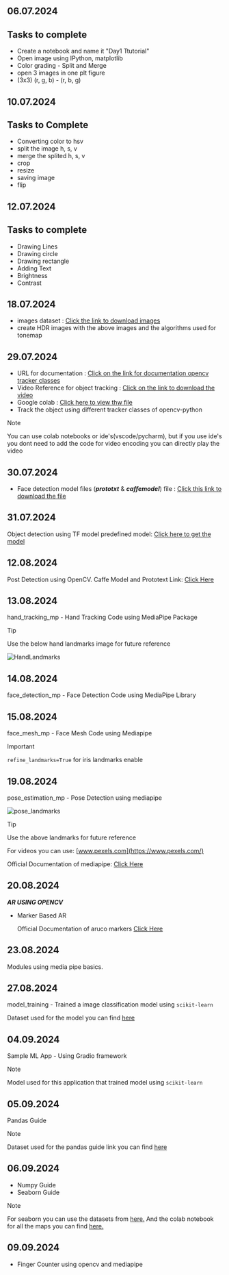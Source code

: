 ## 06.07.2024
## Tasks to complete
- Create a notebook and name it "Day1 Ttutorial"
- Open image using IPython, matplotlib
- Color grading - Split and Merge
- open 3 images in one plt figure
- (3x3) (r, g, b) - (r, b, g)

## 10.07.2024
## Tasks to Complete
- Converting color to hsv
- split the image h, s, v
- merge the splited h, s, v
- crop
- resize
- saving image
- flip

## 12.07.2024
## Tasks to complete
- Drawing Lines
- Drawing circle
- Drawing rectangle
- Adding Text
- Brightness
- Contrast

## 18.07.2024
- images dataset : [Click the link to download images](https://drive.google.com/drive/folders/1abS5xKt75GppSrvlgjXZVkol-uVIo1yD?usp=sharing)
- create HDR images with the above images and the algorithms used for tonemap

## 29.07.2024
- URL for documentation : [Click on the link for documentation opencv tracker classes](https://docs.opencv.org/3.4/d9/df8/group__tracking.html)
- Video Reference for object tracking : [Click on the link to download the video](https://drive.google.com/file/d/1a-PfLZOJmSLW16BEmvdnWg5x9nXFSrTW/view?usp=sharing)
- Google colab : [Click here to view thw file](https://colab.research.google.com/drive/17WnXft50bD4f6YJgH7xZBLuJHErfJfW2?usp=sharing)
- Track the object using different tracker classes of opencv-python

> [!NOTE]
> You can use colab notebooks or ide's(vscode/pycharm), but if you use ide's you dont need to add the code for video encoding you can directly play the video


## 30.07.2024
- Face detection model files (***prototxt*** & ***caffemodel***) file : [Click this link to download the file](https://drive.google.com/drive/folders/1kx6ou8K3Ll0BJARSZwZ0KYkFiB_SUJ63?usp=sharing)

## 31.07.2024
Object detection using TF model predefined model: [Click here to get the model](https://drive.google.com/drive/folders/1i_Foxvh5B5q8n5RMgtyx8PhOKKywqs8H?usp=sharing)

## 12.08.2024
Post Detection using OpenCV. Caffe Model and Prototext Link: [Click Here](https://drive.google.com/drive/folders/10rmGUyJsuVMJfBVG59S6rGVaCbLo6JEs?usp=sharing)

## 13.08.2024
hand_tracking_mp - Hand Tracking Code using MediaPipe Package

> [!TIP]
> Use the below hand landmarks image for future reference

![HandLandmarks](https://github.com/user-attachments/assets/434c0ecf-70d7-4ab2-bf48-c22af19cdae1)

## 14.08.2024
face_detection_mp - Face Detection Code using MediaPipe Library

## 15.08.2024
face_mesh_mp - Face Mesh Code using Mediapipe

> [!IMPORTANT]
> `refine_landmarks=True` for iris landmarks enable

## 19.08.2024
pose_estimation_mp - Pose Detection using mediapipe

![pose_landmarks](https://github.com/user-attachments/assets/1bde14df-72ed-4b58-957f-99affa8b6712)

> [!TIP]
> Use the above landmarks for future reference

For videos you can use: [www.pexels.com](https://www.pexels.com/)

Official Documentation of mediapipe: [Click Here](https://ai.google.dev/edge/mediapipe/solutions/guide)

## 20.08.2024

***AR USING OPENCV***

- Marker Based AR



  Official Documentation of aruco markers [Click Here](https://docs.opencv.org/4.x/d5/dae/tutorial_aruco_detection.html)

## 23.08.2024
Modules using media pipe basics.


## 27.08.2024
model_training - Trained a image classification model using `scikit-learn`

  Dataset used for the model you can find [here](https://drive.google.com/drive/folders/10bc6-HYQzjNomgX4-vCMSRsSNVeZy1ii?usp=sharing)
  
## 04.09.2024
Sample ML App - Using Gradio framework

> [!NOTE]
> Model used for this application that trained model using `scikit-learn`

## 05.09.2024
Pandas Guide

> [!NOTE]
> Dataset used for the pandas guide link you can find [here](https://drive.google.com/drive/folders/1lRVHYfqEug44NOucsc2OCJcDOQzH3v-4?usp=sharing)

## 06.09.2024
- Numpy Guide 
- Seaborn Guide

> [!NOTE]
>  For seaborn you can use the datasets from [here.](https://drive.google.com/drive/folders/1X5Wvsw-_BuoKrOA-b4j6bYGLmDmBbYuA?usp=sharing)
>  And the colab notebook for all the maps you can find [here.](https://drive.google.com/drive/folders/1X5Wvsw-_BuoKrOA-b4j6bYGLmDmBbYuA?usp=sharing)

## 09.09.2024
- Finger Counter using opencv and mediapipe
  


